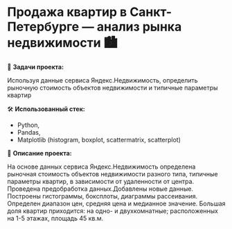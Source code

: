 # Продажа квартир в Санкт-Петербурге — анализ рынка недвижимости 🏙

📝 __Задачи проекта:__

Используя данные сервиса Яндекс.Недвижимость, определить рыночную стоимость объектов недвижимости и типичные параметры квартир

🛠 __Использованный стек:__ 

- Python,
- Pandas,
- Matplotlib (histogram, boxplot, scattermatrix, scatterplot) 

📜 __Описание проекта:__

На основе данных сервиса Яндекс.Недвижимость определена рыночная стоимость объектов недвижимости разного типа, типичные параметры квартир, в зависимости от удаленности от центра. Проведена предобработка данных.Добавлены новые данные. Построены гистограммы, боксплоты, диаграммы рассеивания.  
Определен диапазон цен, средняя цена и медианное значение. Большая доля квартир приходится: на одно- и двухкомнатные; расположенных на 1-5 этажах, площадь 45 кв.м.

